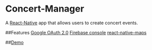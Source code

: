 # Concert-Manager
A [React-Native](https://reactnative.dev/) app that allows users to create concert events. 

##Features
[Google OAuth 2.0](https://developers.google.com/identity/protocols/oauth2) 
[Firebase console](https://firebase.google.com/) 
[react-native-maps](https://www.npmjs.com/package/react-native-maps?activeTab=readme) 


##[Demo](https://youtu.be/i96wmekBOOM)
